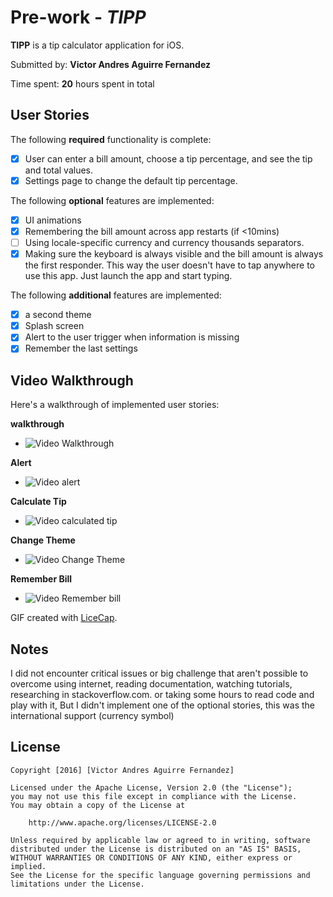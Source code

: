 
# Pre-work - *TIPP*


**TIPP** is a tip calculator application for iOS.

Submitted by: **Victor Andres Aguirre Fernandez**

Time spent: **20** hours spent in total

## User Stories


The following **required** functionality is complete:

* [X] User can enter a bill amount, choose a tip percentage, and see the tip and total values.
* [X] Settings page to change the default tip percentage.

The following **optional** features are implemented:
* [X] UI animations
* [X] Remembering the bill amount across app restarts (if <10mins)
* [ ] Using locale-specific currency and currency thousands separators.
* [X] Making sure the keyboard is always visible and the bill amount is always the first responder. This way the user doesn't have to tap anywhere to use this app. Just launch the app and start typing.

The following **additional** features are implemented:

- [X] a second theme
- [X] Splash screen
- [X] Alert to the user trigger when information is missing
- [X] Remember the last settings

## Video Walkthrough 

Here's a walkthrough of implemented user stories:

**walkthrough**
* ![Video Walkthrough](walkthrough.gif)

**Alert**
* ![Video alert](alert.gif)

**Calculate Tip**
* ![Video calculated tip](calculated_tip.gif)

**Change Theme**
* ![Video Change Theme](change_theme.gif)

**Remember Bill**
* ![Video Remember bill](remeber_bill.gif)

GIF created with [LiceCap](http://www.cockos.com/licecap/).

## Notes

I did not encounter critical issues or big challenge that aren't possible to overcome using internet, reading documentation, watching tutorials, researching in stackoverflow.com. or taking some hours to read code and play with it, But I didn't implement one of the optional stories, this was the international support (currency symbol)

## License

    Copyright [2016] [Victor Andres Aguirre Fernandez]

    Licensed under the Apache License, Version 2.0 (the "License");
    you may not use this file except in compliance with the License.
    You may obtain a copy of the License at

        http://www.apache.org/licenses/LICENSE-2.0

    Unless required by applicable law or agreed to in writing, software
    distributed under the License is distributed on an "AS IS" BASIS,
    WITHOUT WARRANTIES OR CONDITIONS OF ANY KIND, either express or implied.
    See the License for the specific language governing permissions and
    limitations under the License.

